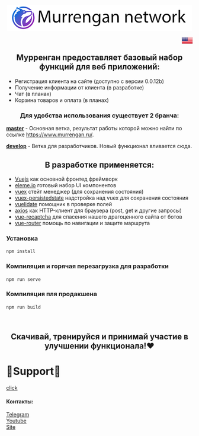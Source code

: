 <p align="center">
<img src="readme/img/thumbnail.png" align="center" title="Murrengan network"/>
</p>

<a href="readme/en"><img src="readme/img/united_states_of_america_usa.png" align="right" height="25" width="30" title="English"></a>
<br/>

<h2 align="center">Мурренган предоставляет базовый набор функций для веб приложений:</h2>

<ul>
    <li>Регистрация клиента на сайте (доступно с версии 0.0.12b)</li>
    <li>Получение информации от клиента (в разработке)</li>
    <li>Чат (в планах)</li>
    <li>Корзина товаров и оплата (в планах)</li>
</ul>

<h3 align="center">Для удобства использования существует 2 бранча:</h3>

<b>[master](https://github.com/Murrengan/murr_front/tree/master)</b> - Основная ветка, результат работы которой можно найти по ссылке https://www.murrengan.ru/.

<b>[develop](https://github.com/Murrengan/murr_front/tree/develop)</b> - Ветка для разработчиков. Новый функционал вливается сюда</b>.

<h2 align="center">В разработке применяется:</h2>
 
* [Vuejs](https://vuejs.org) как основной фронтед фреймворк
* [eleme.io](https://element.eleme.io/) готовый набор UI компонентов
* [vuex](https://vuex.vuejs.org/) стейт менеджер (для сохранения состояния)
* [vuex-persistedstate](https://www.npmjs.com/package/vuex-persistedstate) надстройка над vuex для сохранения состояния
* [vuelidate](https://vuelidate.js.org/) помощник в проверке полей
* [axios](https://github.com/axios/axios) как HTTP-клиент для браузера (post, get и другие запросы)
* [vue-recaptcha](https://www.npmjs.com/package/vue-recaptcha) для спасения нашего драгоценного сайта от ботов
* [vue-router](https://router.vuejs.org/) помощь по навигации и защите маршрута

### Установка
```
npm install
```
### Компиляция и горячая перезагрузка для разработки
```
npm run serve
```

### Компиляция пля продакшена
```
npm run build
```

<br/>

<h2 align="center">Скачивай, тренируйся и принимай участие в улучшении функционала!❤</h2>

# 🌟Support🌟 
[click](http://bit.do/eWnnm)

<h4>Контакты:</h4>

[Telegram](https://tlgg.ru/MurrenganChat)<br/>
[Youtube](https://youtube.com/murrengan/)<br/>
[Site](http://www.murrengan.ru/)
